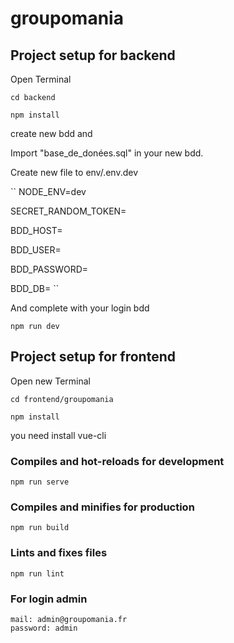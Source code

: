 # groupomania

## Project setup for backend

Open Terminal


```
cd backend
```

```
npm install
```

create new bdd and 

Import "base_de_donées.sql" in your new bdd.

Create new file to env/.env.dev

``
NODE_ENV=dev

SECRET_RANDOM_TOKEN=

BDD_HOST=

BDD_USER=

BDD_PASSWORD=

BDD_DB=
``

And complete with your login bdd

```
npm run dev
```

## Project setup for frontend

Open new Terminal


```
cd frontend/groupomania
```

```
npm install
```

you need install vue-cli


### Compiles and hot-reloads for development
```
npm run serve
```

### Compiles and minifies for production
```
npm run build
```

### Lints and fixes files
```
npm run lint
```

### For login admin

```
mail: admin@groupomania.fr
password: admin
```
